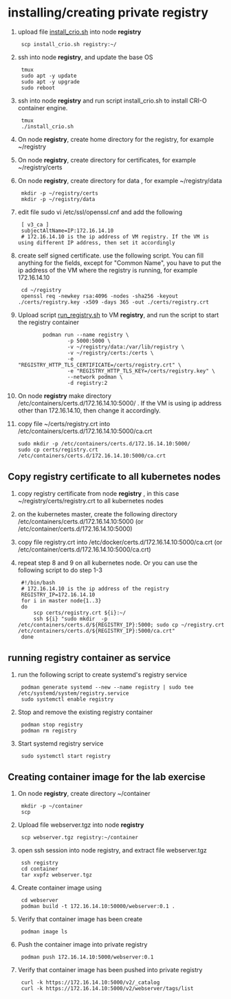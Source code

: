 # installing/creating private registry

1. upload file [install_crio.sh](install_crio.sh) into node **registry**

        scp install_crio.sh registry:~/

2. ssh into node **registry**, and update the base OS 

        tmux
        sudo apt -y update
        sudo apt -y upgrade
        sudo reboot

3. ssh into node **registry** and run script install_crio.sh to install CRI-O container engine. 

        tmux
        ./install_crio.sh

3. On node **registry**, create home directory for the registry, for example ~/registry
4. On node **registry**, create directory for certificates, for example ~/registry/certs
5. On node **registry**, create directory for data , for example ~/registry/data

        mkdir -p ~/registry/certs
        mkdir -p ~/registry/data

8. edit file sudo vi /etc/ssl/openssl.cnf and add the following 

        [ v3_ca ]
        subjectAltName=IP:172.16.14.10
        # 172.16.14.10 is the ip address of VM registry. If the VM is using different IP address, then set it accordingly

9. create self signed certificate. use the following script. You can fill anything for the fields, except for "Common Name", you have to put the ip address of the VM where the registry is running, for example 172.16.14.10

        cd ~/registry
        openssl req -newkey rsa:4096 -nodes -sha256 -keyout ./certs/registry.key -x509 -days 365 -out ./certs/registry.crt


10. Upload script [run_registry.sh](./run_registry.sh) to VM **registry**, and run the script to start the registry container

                podman run --name registry \
                        -p 5000:5000 \
                        -v ~/registry/data:/var/lib/registry \
                        -v ~/registry/certs:/certs \
                        -e "REGISTRY_HTTP_TLS_CERTIFICATE=/certs/registry.crt" \
                        -e "REGISTRY_HTTP_TLS_KEY=/certs/registry.key" \
                        --network podman \
                        -d registry:2


11. On node **registry** make directory /etc/containers/certs.d/172.16.14.10:5000/ . If the VM is using ip address other than 172.16.14.10, then change it accordingly.

12. copy file ~/certs/registry.crt into /etc/containers/certs.d/172.16.14.10:5000/ca.crt

        sudo mkdir -p /etc/containers/certs.d/172.16.14.10:5000/
        sudo cp certs/registry.crt /etc/containers/certs.d/172.16.14.10:5000/ca.crt

## Copy registry certificate to all kubernetes nodes
1. copy registry certificate from node **registry** , in this case ~/registry/certs/registry.crt to all kubernetes nodes
2. on the kubernetes master, create the following directory /etc/containers/certs.d/172.16.14.10:5000 (or /etc/container/certs.d/172.16.14.10:5000)
3. copy file registry.crt into  /etc/docker/certs.d/172.16.14.10:5000/ca.crt (or /etc/container/certs.d/172.16.14.10:5000/ca.crt)
4. repeat step 8 and 9 on all kubernetes node. Or you can use the following script to do step 1-3

        #!/bin/bash
        # 172.16.14.10 is the ip address of the registry 
        REGISTRY_IP=172.16.14.10
        for i in master node{1..3}
        do
            scp certs/registry.crt ${i}:~/
            ssh ${i} "sudo mkdir  -p /etc/containers/certs.d/${REGISTRY_IP}:5000; sudo cp ~/registry.crt /etc/containers/certs.d/${REGISTRY_IP}:5000/ca.crt" 
        done


## running registry container as service
1. run the following script to create systemd's registry service

        podman generate systemd --new --name registry | sudo tee /etc/systemd/system/registry.service
        sudo systemctl enable registry

2. Stop and remove the existing registry container

        podman stop registry 
        podman rm registry

3. Start systemd registry service

        sudo systemctl start registry


## Creating container image for the lab exercise
1. On node **registry**, create directory ~/container

        mkdir -p ~/container
        scp 

2. Upload  file webserver.tgz into node **registry**

        scp webserver.tgz registry:~/container

3. open ssh session into node registry, and extract file webserver.tgz

        ssh registry
        cd container
        tar xvpfz webserver.tgz 


4. Create container image using 

        cd webserver
        podman build -t 172.16.14.10:50000/webserver:0.1 .

5. Verify that container image has been create

        podman image ls

7. Push the container image into private registry

        podman push 172.16.14.10:5000/webserver:0.1
        

8. Verify that container image has been pushed into private registry

        curl -k https://172.16.14.10:5000/v2/_catalog
        curl -k https://172.16.14.10:5000/v2/webserver/tags/list